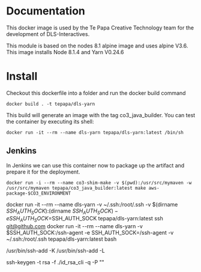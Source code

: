 # Documentation

This docker image is used by the Te Papa Creative Technology team for the development of DLS-Interactives.

This module is based on the nodes 8.1 alpine image and uses alpine V3.6. This image installs Node 8.1.4 and Yarn V0.24.6

# Install 

Checkout this dockerfile into a folder and run the docker build command

    docker build . -t tepapa/dls-yarn

This build will generate an image with the tag co3_java_builder.
You can test the container by executing its shell:

    docker run -it --rm --name dls-yarn tepapa/dls-yarn:latest /bin/sh


## Jenkins

In Jenkins we can use this container  now to package up the artifact and prepare it for the deployment.

    docker run -i --rm --name co3-shim-make -v $(pwd):/usr/src/mymaven -w /usr/src/mymaven tepapa/co3_java_builder:latest make aws-package-$CO3_ENVIRONMENT

docker run -it --rm --name dls-yarn -v ~/.ssh:/root/.ssh -v $(dirname $SSH_AUTH_SOCK):$(dirname $SSH_AUTH_SOCK)  -e SSH_AUTH_SOCK=$SSH_AUTH_SOCK tepapa/dls-yarn:latest  ssh git@github.com
docker run -it --rm --name dls-yarn -v $SSH_AUTH_SOCK:/ssh-agent -e SSH_AUTH_SOCK=/ssh-agent -v ~/.ssh:/root/.ssh tepapa/dls-yarn:latest bash

/usr/bin/ssh-add -K
/usr/bin/ssh-add -L



ssh-keygen -t rsa -f ./id_rsa_cli -q -P ""
